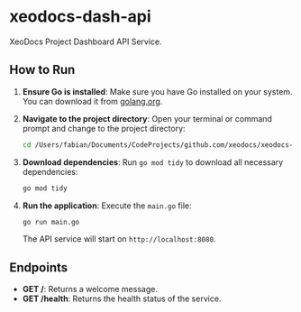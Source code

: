 # xeodocs-dash-api
XeoDocs Project Dashboard API Service.

## How to Run

1.  **Ensure Go is installed**: Make sure you have Go installed on your system. You can download it from [golang.org](https://golang.org/doc/install).
2.  **Navigate to the project directory**: Open your terminal or command prompt and change to the project directory:

    ```bash
    cd /Users/fabian/Documents/CodeProjects/github.com/xeodocs/xeodocs-dash-api
    ```

3.  **Download dependencies**: Run `go mod tidy` to download all necessary dependencies:

    ```bash
    go mod tidy
    ```

4.  **Run the application**: Execute the `main.go` file:

    ```bash
    go run main.go
    ```

    The API service will start on `http://localhost:8080`.

## Endpoints

*   **GET /**: Returns a welcome message.
*   **GET /health**: Returns the health status of the service.
